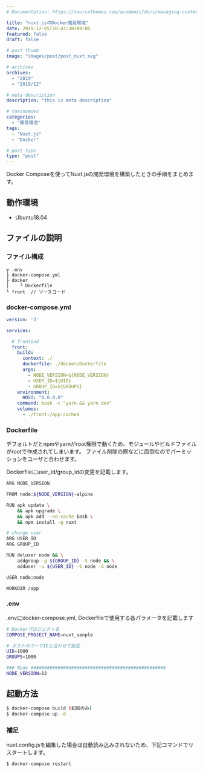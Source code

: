 ```yaml
---
# Documentation: https://sourcethemes.com/academic/docs/managing-content/

title: "nuxt.jsのDocker開発環境"
date: 2019-12-05T10:43:38+09:00
featured: false
draft: false

# post thumb
image: "images/post/post_nuxt.svg"

# archives
archives:
  - "2019"
  - "2019/12"

# meta description
description: "this is meta description"

# taxonomies
categories: 
  - "開発環境"
tags:
  - "Nuxt.js"
  - "Docker"

# post type
type: "post"
---
```


Docker Composeを使ってNuxt.jsの開発環境を構築したときの手順をまとめます。

## 動作環境

- Ubuntu18.04

## ファイルの説明

### ファイル構成

```
┬ .env
├ docker-compose.yml
├ docker
│    └ Dockerfile
└ front  // ソースコード
```

### docker-compose.yml

```yml
version: '3'

services:

  # frontend
  front:
    build:
      context: ./
      dockerfile: ./docker/Dockerfile
      args:
        - NODE_VERSION=${NODE_VERSION}
        - USER_ID=${UID}
        - GROUP_ID=${GROUPS}
    environment:
      HOST: "0.0.0.0"
    command: bash -c "yarn && yarn dev"
    volumes:
      - ./front:/app:cached
```

### Dockerfile

デフォルトだとnpmやyarnがroot権限で動くため、モジュールやビルドファイルがrootで作成されてしまいます。
ファイル削除の際などに面倒なのでパーミッションをユーザと合わせます。

Dockerfileにuser_id/group_idの変更を記載します。

```bash
ARG NODE_VERSION

FROM node:${NODE_VERSION}-alpine

RUN apk update \
    && apk upgrade \
    && apk add --no-cache bash \
    && npm install -g nuxt

# change user
ARG USER_ID
ARG GROUP_ID

RUN deluser node && \
    addgroup -g ${GROUP_ID} -S node && \
    adduser -u ${USER_ID} -S node -G node

USER node:node

WORKDIR /app
```

### .env

.envにdocker-compose.yml, Dockerfileで使用する各パラメータを記載します

```bash
# Dockerプロジェクト名
COMPOSE_PROJECT_NAME=nuxt_sanple

# ホストのユーザIDと合わせて設定
UID=1000
GROUPS=1000

### Node ##################################################
NODE_VERSION=12
```

## 起動方法

```bash
$ docker-compose build (初回のみ)
$ docker-compose up -d
```

### 補足

nuxt.config.jsを編集した場合は自動読み込みされないため、下記コマンドでリスタートします。

```bash
$ docker-compose restart
```
